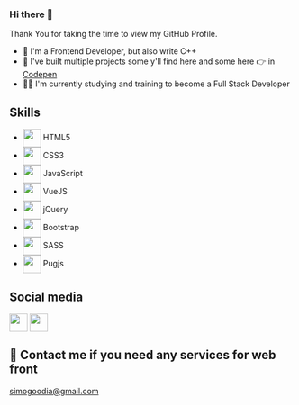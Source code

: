 ### Hi there 👋

Thank You for taking the time to view my GitHub Profile.

- 🔭 I'm a Frontend Developer, but also write C++
- 👯 I've built multiple projects some y'll find here and some here 👉 in [Codepen](https://codepen.io/simogoodia)
- 🧑‍💻 I'm currently studying and training to become a <bold>Full Stack Developer</bold>
## Skills
 - <img width = '32px' align= 'center' src="https://raw.githubusercontent.com/rahulbanerjee26/githubAboutMeGenerator/main/icons/html.svg"/> HTML5 
 - <img width = '32px' align= 'center' src="https://raw.githubusercontent.com/rahulbanerjee26/githubAboutMeGenerator/main/icons/css.svg"/> CSS3 
 - <img width = '32px' align= 'center' src="https://raw.githubusercontent.com/rahulbanerjee26/githubAboutMeGenerator/main/icons/javascript.svg"/> JavaScript 
 - <img width = '32px' align= 'center' src="https://raw.githubusercontent.com/rahulbanerjee26/githubAboutMeGenerator/main/icons/vuejs.svg"/> VueJS 
 - <img width = '32px' align= 'center' src="https://seeklogo.com/images/J/jquery-logo-CFE6ECE363-seeklogo.com.png"/> jQuery 
 - <img width = '32px' align= 'center' src="https://raw.githubusercontent.com/rahulbanerjee26/githubAboutMeGenerator/main/icons/bootstrap.svg"/> Bootstrap
 - <img width = '32px' align= 'center' src="https://raw.githubusercontent.com/rahulbanerjee26/githubAboutMeGenerator/main/icons/sass.svg"/> SASS 
 - <img width = '32px' align= 'center' src="https://raw.githubusercontent.com/rahulbanerjee26/githubAboutMeGenerator/main/icons/pug.svg"/> Pugjs 
## Social media

[<img width = '32px' align= 'center' src="https://icon-library.com/images/twitter-circle-icon-png/twitter-circle-icon-png-16.jpg"/>](https://twitter.com/simo_goodia)   [<img width = '32px' align= 'center' src="https://pbs.twimg.com/profile_images/1470438241862049802/tNH-hoNz_400x400.jpg"/>](https://www.linkedin.com/in/simogoodia/)
## 💬 Contact me if you need any services for web front
simogoodia@gmail.com
